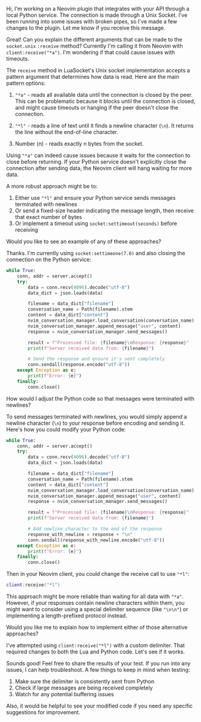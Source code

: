 Hi, I'm working on a Neovim plugin that integrates with your API through a local Python service. The connection is made through a Unix Socket. I've been running into some issues with broken pipes, so I've made a few changes to the plugin. Let me know if you receive this message.

Great! Can you explain the different arguments that can be made to the `socket.unix` `:receive` method? Currently I'm calling it from Neovim with
`client:receive("*a")`. I'm wondering if that could cause issues with timeouts.

The `receive` method in LuaSocket's Unix socket implementation accepts a pattern argument that determines how data is read. Here are the main pattern options:

1. `"*a"` - reads all available data until the connection is closed by the peer. This can be problematic because it blocks until the connection is closed, and might cause timeouts or hanging if the peer doesn't close the connection.

2. `"*l"` - reads a line of text until it finds a newline character (`\n`). It returns the line without the end-of-line character.

3. Number (n) - reads exactly n bytes from the socket.

Using `"*a"` can indeed cause issues because it waits for the connection to close before returning. If your Python service doesn't explicitly close the connection after sending data, the Neovim client will hang waiting for more data.

A more robust approach might be to:
1. Either use `"*l"` and ensure your Python service sends messages terminated with newlines
2. Or send a fixed-size header indicating the message length, then receive that exact number of bytes
3. Or implement a timeout using `socket:settimeout(seconds)` before receiving

Would you like to see an example of any of these approaches?

Thanks. I'm currently using `socket:settimeone(7.0)` and also closing the connection on the Python service:
```python
while True:
    conn, addr = server.accept()
    try:
        data = conn.recv(4096).decode("utf-8")
        data_dict = json.loads(data)

        filename = data_dict["filename"]
        conversation_name = Path(filename).stem
        content = data_dict["content"]
        nvim_conversation_manager.load_conversation(conversation_name)
        nvim_conversation_manager.append_message("user", content)
        response = nvim_conversation_manager.send_messages()

        result = f"Processed file: {filename}\nResponse: {response}"
        print(f"Server received data from: {filename}")

        # Send the response and ensure it's sent completely
        conn.sendall(response.encode("utf-8"))
    except Exception as e:
        print(f"Error: {e}")
    finally:
        conn.close()
```
How would I adjust the Python code so that messages were terminated with newlines?

To send messages terminated with newlines, you would simply append a newline character (`\n`) to your response before encoding and sending it. Here's how you could modify your Python code:

```python
while True:
    conn, addr = server.accept()
    try:
        data = conn.recv(4096).decode("utf-8")
        data_dict = json.loads(data)

        filename = data_dict["filename"]
        conversation_name = Path(filename).stem
        content = data_dict["content"]
        nvim_conversation_manager.load_conversation(conversation_name)
        nvim_conversation_manager.append_message("user", content)
        response = nvim_conversation_manager.send_messages()

        result = f"Processed file: {filename}\nResponse: {response}"
        print(f"Server received data from: {filename}")

        # Add newline character to the end of the response
        response_with_newline = response + "\n"
        conn.sendall(response_with_newline.encode("utf-8"))
    except Exception as e:
        print(f"Error: {e}")
    finally:
        conn.close()
```

Then in your Neovim client, you could change the receive call to use `"*l"`:
```lua
client:receive("*l")
```

This approach might be more reliable than waiting for all data with `"*a"`. However, if your responses contain newline characters within them, you might want to consider using a special delimiter sequence (like `"\n\n"`) or implementing a length-prefixed protocol instead.

Would you like me to explain how to implement either of those alternative approaches?

I've attempted using `client:receive("*l")` with a custom delimiter. That required changes to both the Lua and Python code. Let's see if it works.

Sounds good! Feel free to share the results of your test. If you run into any issues, I can help troubleshoot. A few things to keep in mind when testing:

1. Make sure the delimiter is consistently sent from Python
2. Check if large messages are being received completely
3. Watch for any potential buffering issues

Also, it would be helpful to see your modified code if you need any specific suggestions for improvement.



